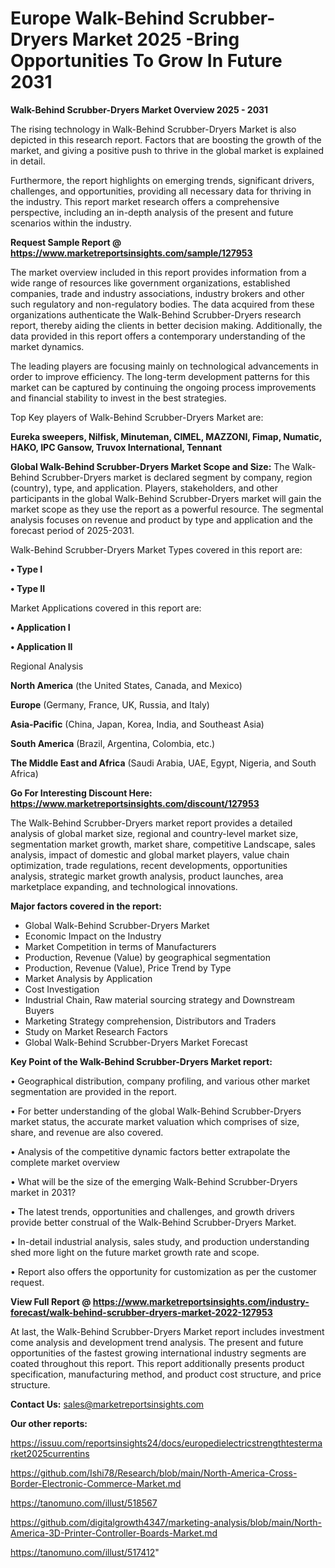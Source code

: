 # Europe Walk-Behind Scrubber-Dryers Market 2025 -Bring Opportunities To Grow In Future 2031

<Strong> Walk-Behind Scrubber-Dryers Market Overview 2025 - 2031</strong>

The rising technology in Walk-Behind Scrubber-Dryers Market is also depicted in this research report. Factors that are boosting the growth of the market, and giving a positive push to thrive in the global market is explained in detail.

Furthermore, the report highlights on emerging trends, significant drivers, challenges, and opportunities, providing all necessary data for thriving in the industry. This report market research offers a comprehensive perspective, including an in-depth analysis of the present and future scenarios within the industry.

<strong>Request Sample Report @ <a href=https://www.marketreportsinsights.com/sample/127953>https://www.marketreportsinsights.com/sample/127953</a></strong>

The market overview included in this report provides information from a wide range of resources like government organizations, established companies, trade and industry associations, industry brokers and other such regulatory and non-regulatory bodies. The data acquired from these organizations authenticate the Walk-Behind Scrubber-Dryers research report, thereby aiding the clients in better decision making. Additionally, the data provided in this report offers a contemporary understanding of the market dynamics.

The leading players are focusing mainly on technological advancements in order to improve efficiency. The long-term development patterns for this market can be captured by continuing the ongoing process improvements and financial stability to invest in the best strategies.

Top Key players of Walk-Behind Scrubber-Dryers Market are:

<strong>Eureka sweepers, Nilfisk, Minuteman, CIMEL, MAZZONI, Fimap, Numatic, HAKO, IPC Gansow, Truvox International, Tennant</strong>

<strong><b>Global Walk-Behind Scrubber-Dryers Market Scope and Size:</b></strong>
The Walk-Behind Scrubber-Dryers market is declared segment by company, region (country), type, and application. Players, stakeholders, and other participants in the global Walk-Behind Scrubber-Dryers market will gain the market scope as they use the report as a powerful resource. The segmental analysis focuses on revenue and product by type and application and the forecast period of 2025-2031.

Walk-Behind Scrubber-Dryers Market Types covered in this report are:

<strong>• Type I

• Type II</strong>

Market Applications covered in this report are:

<strong>• Application I

• Application II</strong> 

Regional Analysis

<strong>North America</strong> (the United States, Canada, and Mexico)

<strong>Europe</strong> (Germany, France, UK, Russia, and Italy)

<strong>Asia-Pacific</strong> (China, Japan, Korea, India, and Southeast Asia)

<strong>South America</strong> (Brazil, Argentina, Colombia, etc.)

<strong>The Middle East and Africa</strong> (Saudi Arabia, UAE, Egypt, Nigeria, and South Africa)

<strong>Go For Interesting Discount Here: <a href=https://www.marketreportsinsights.com/discount/127953>https://www.marketreportsinsights.com/discount/127953</a></strong>

The Walk-Behind Scrubber-Dryers market report provides a detailed analysis of global market size, regional and country-level market size, segmentation market growth, market share, competitive Landscape, sales analysis, impact of domestic and global market players, value chain optimization, trade regulations, recent developments, opportunities analysis, strategic market growth analysis, product launches, area marketplace expanding, and technological innovations.

<strong><b>Major factors covered in the report:</b></strong>
<ul>
  <li>Global Walk-Behind Scrubber-Dryers Market </li>
  <li>Economic Impact on the Industry</li>
  <li>Market Competition in terms of Manufacturers</li>
  <li>Production, Revenue (Value) by geographical segmentation</li>
  <li>Production, Revenue (Value), Price Trend by Type</li>
  <li>Market Analysis by Application</li>
  <li>Cost Investigation</li>
  <li>Industrial Chain, Raw material sourcing strategy and Downstream Buyers</li>
  <li>Marketing Strategy comprehension, Distributors and Traders</li>
  <li>Study on Market Research Factors</li>
  <li>Global Walk-Behind Scrubber-Dryers Market Forecast</li>
</ul>

<strong><b>Key Point of the Walk-Behind Scrubber-Dryers Market report:</b></strong>

• Geographical distribution, company profiling, and various other market segmentation are provided in the report.

• For better understanding of the global Walk-Behind Scrubber-Dryers market status, the accurate market valuation which comprises of size, share, and revenue are also covered.

• Analysis of the competitive dynamic factors better extrapolate the complete market overview

• What will be the size of the emerging Walk-Behind Scrubber-Dryers market in 2031?

• The latest trends, opportunities and challenges, and growth drivers provide better construal of the Walk-Behind Scrubber-Dryers Market.

• In-detail industrial analysis, sales study, and production understanding shed more light on the future market growth rate and scope.

• Report also offers the opportunity for customization as per the customer request.

<strong><b>View Full Report @ <a href=https://www.marketreportsinsights.com/industry-forecast/walk-behind-scrubber-dryers-market-2022-127953>https://www.marketreportsinsights.com/industry-forecast/walk-behind-scrubber-dryers-market-2022-127953</a></b></strong>


At last, the Walk-Behind Scrubber-Dryers Market report includes investment come analysis and development trend analysis. The present and future opportunities of the fastest growing international industry segments are coated throughout this report. This report additionally presents product specification, manufacturing method, and product cost structure, and price structure.

<strong>Contact Us:</strong>
sales@marketreportsinsights.com

<strong>Our other reports:</strong>

<a href=https://issuu.com/reportsinsights24/docs/europedielectricstrengthtestermarket2025currentins>https://issuu.com/reportsinsights24/docs/europedielectricstrengthtestermarket2025currentins</a>

<a href=https://github.com/Ishi78/Research/blob/main/North-America-Cross-Border-Electronic-Commerce-Market.md>https://github.com/Ishi78/Research/blob/main/North-America-Cross-Border-Electronic-Commerce-Market.md</a>

<a href=https://tanomuno.com/illust/518567>https://tanomuno.com/illust/518567</a>

<a href=https://github.com/digitalgrowth4347/marketing-analysis/blob/main/North-America-3D-Printer-Controller-Boards-Market.md>https://github.com/digitalgrowth4347/marketing-analysis/blob/main/North-America-3D-Printer-Controller-Boards-Market.md</a>

<a href=https://tanomuno.com/illust/517412>https://tanomuno.com/illust/517412</a>"
